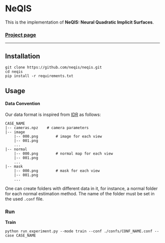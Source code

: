 # NeQIS

This is the implementation of **NeQIS: Neural Quadratic Implicit Surfaces**.

### [Project page](https://neqis.github.io/)

----------------------------------------
## Installation

```shell
git clone https://github.com/neqis/neqis.git
cd neqis
pip install -r requirements.txt
```

## Usage

#### Data Convention

Our data format is inspired from [IDR](https://github.com/lioryariv/idr/blob/main/DATA_CONVENTION.md) as follows:
```
CASE_NAME
|-- cameras.npz    # camera parameters
|-- image
    |-- 000.png        # image for each view
    |-- 001.png
    ...
|-- normal
    |-- 000.png        # normal map for each view
    |-- 001.png
    ...
|-- mask
    |-- 000.png        # mask for each view
    |-- 001.png
    ...
```

One can create folders with different data in it, for instance, a normal folder for each normal estimation method.
The name of the folder must be set in the used `.conf` file.

### Run

**Train**

```shell
python run_experiment.py --mode train --conf ./confs/CONF_NAME.conf --case CASE_NAME
```
